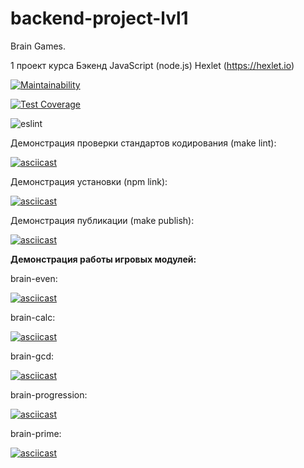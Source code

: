 # backend-project-lvl1
Brain Games.

1 проект курса Бэкенд JavaScript (node.js) Hexlet (https://hexlet.io)

[![Maintainability](https://api.codeclimate.com/v1/badges/f2f4e603ea388912fb0e/maintainability)](https://codeclimate.com/github/svezr/backend-project-lvl1/maintainability)

[![Test Coverage](https://api.codeclimate.com/v1/badges/f2f4e603ea388912fb0e/test_coverage)](https://codeclimate.com/github/svezr/backend-project-lvl1/test_coverage)

![eslint](https://github.com/svezr/backend-project-lvl1/workflows/make_lint/badge.svg)

Демонстрация проверки стандартов кодирования (make lint):

[![asciicast](https://asciinema.org/a/9aLTspoOi2OnCL4NPmBs72ZSj.svg)](https://asciinema.org/a/9aLTspoOi2OnCL4NPmBs72ZSj)

Демонстрация установки (npm link):

[![asciicast](https://asciinema.org/a/ugu1du1uyr8EDkyWPf8Lipy29.svg)](https://asciinema.org/a/ugu1du1uyr8EDkyWPf8Lipy29)

Демонстрация публикации (make publish):

[![asciicast](https://asciinema.org/a/uUGCyOOhw2nA0v6Zqy7L8STHg.svg)](https://asciinema.org/a/uUGCyOOhw2nA0v6Zqy7L8STHg)

**Демонстрация работы игровых модулей:**

brain-even:

[![asciicast](https://asciinema.org/a/vMUE1AlmKbZ2j89TNCsMIrZ41.svg)](https://asciinema.org/a/vMUE1AlmKbZ2j89TNCsMIrZ41)

brain-calc:

[![asciicast](https://asciinema.org/a/j9XgXobNBk241jS3Fvx0dZxoN.svg)](https://asciinema.org/a/j9XgXobNBk241jS3Fvx0dZxoN)

brain-gcd:

[![asciicast](https://asciinema.org/a/7uGhpNj9FvGdYoBUc2Gvm9gh3.svg)](https://asciinema.org/a/7uGhpNj9FvGdYoBUc2Gvm9gh3)

brain-progression:

[![asciicast](https://asciinema.org/a/CRvUXI4juxCVNFNEsY0n71J2A.svg)](https://asciinema.org/a/CRvUXI4juxCVNFNEsY0n71J2A)

brain-prime:

[![asciicast](https://asciinema.org/a/goSrvPf3PLsv7sJxW7Fhbed4u.svg)](https://asciinema.org/a/goSrvPf3PLsv7sJxW7Fhbed4u)
